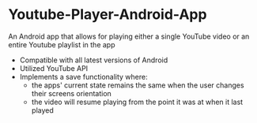 # Youtube-Player-Android-App

An Android app that allows for playing either a single YouTube video or an entire Youtube playlist in the app
- Compatible with all latest versions of Android
- Utilized YouTube API
- Implements a save functionality where:
    - the apps' current state remains the same when the user changes their screens orientation
    - the video will resume playing from the point it was at when it last played

